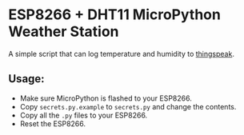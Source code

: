 # ESP8266 + DHT11 MicroPython Weather Station
A simple script that can log temperature and humidity to [thingspeak](https://thingspeak.com).

## Usage:
- Make sure MicroPython is flashed to your ESP8266.
- Copy `secrets.py.example` to `secrets.py` and change the contents.
- Copy all the `.py` files to your ESP8266.
- Reset the ESP8266.

